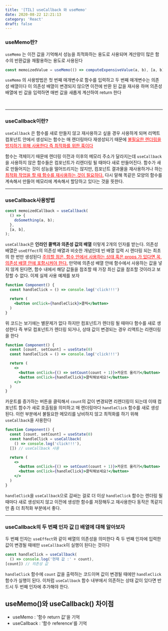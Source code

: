 ```yaml
---
title: '[TIL] useCallback 와 useMemo'
date: 2020-08-22 12:21:13
category: 'React'
draft: false
---
```


### useMemo란?
`useMemo` 는 이전 값을 기억해서 성능을 최적화하는 용도로 사용되며 계산량이 많은 함수의 반환값을 재활용하는 용도로 사용된다

```jsx
const memoizedValue = useMemo(() => computeExpensiveValue(a, b), [a, b]);
```
`useMemo` 의 사용방법은 첫 번째 매개변수로 함수를 입력하고 두 번째 매개변수는 의존성 배열이다 이 의존성 배열이 변경되지 않으면 이전에 반환 된 값을 재사용 하며 의존성 배열에 빈 값을 입력하면 매번 값을 새롭게 계산하여 return 한다

<br>

***


### useCallback이란?
`useCallback` 은 함수를 새로 만들지 않고 재사용하고 싶을 경우 사용하게 되며 리액트 컴포넌트 안에서 생성되는 함수는 매 렌더링마다 재생성되기 때문에 <span style="color: red"><u>불필요한 렌더링을 방지하기 위해 사용한다 즉 최적화를 위한 훅이다</u></span>

함수는 객체이기 때문에 렌더링 이전과 이후의 메모리 주소가 달라지는데 `useCallback`을 사용하지 않은 함수들은 컴포넌트가 리렌더링 될 때마다 새로 만들어진다. 함수가 새로 만들어지는 것이 성능을 떨어뜨리지는 않지만, 컴포넌트 결과물을 재사용하거나 하는 <span style="color: red"><u>최적화 작업을 할 때 함수를 재사용하는 것이 필요하다.</u></span> 다시 말해 똑같은 모양의 함수를 계속해서 만들어 메모리에 계속해서 할당하고 있다는 것을 뜻한다.

<hr>

### useCallback사용방법

```jsx
const memoizedCallback = useCallback(
  () => {
    doSomething(a, b);
  },
  [a, b],
);
```

`useCallback`은 **인라인 콜백과 의존성 값의 배열** 이렇게 2개의 인자를 받는다. 의존성 배열은 `useEffect`의 의존성 배열과 비슷한 개념인데 빈 배열 입력 시 렌더링 되는 최초의 한 번만 생성된다
<span style="color: red"><u>주의할 점은, 함수 안에서 사용하는 상태 혹은 props 가 있다면 꼭, 의존성 배열 안에 포함시켜야 한다.</u></span> 만약에 의존성 배열 안에 함수에서 사용하는 값을 넣지 않게 된다면, 함수 내에서 해당 값들을 참조할 때 가장 최신 값을 참조할 것이라고 보장할 수 없다. 이제 실제 사용 예제를 보자

```jsx
function Component() {
  const handleClick = () => console.log('click!!!')

  return (
    <button onClick={handleClick}>클릭</button>
  )
}
```

위 코드는 보기에는 별문제가 없다 하지만 컴포넌트가 렌더링 될 때마다 함수를 새로 생성한다 즉 부모 컴포넌트가 렌더링 되거나, 상태 값이 변경되는 경우 리액트는 리렌더링을 한다

```jsx
function Component() {
  const [count, setCount] = useState(0)
  const handleClick = () => console.log('click!!!')

  return (
    <>
      <button onClick={() => setCount(count + 1)}>카운트 올리기</button>
      <button onClick={handleClick}>클릭해보세요!</button>
    </>
  )
}
```

카운트를 증가하는 버튼을 클릭해서 `count`의 값이 변경되면 리렌더링이 되는데 이때 컴포넌트 함수가 새로 호출됨을 의미하고 매 렌더링마다 `handleClick` 함수를 새로 생성된다. 이런 부분에서 불필요한 메모리를 낭비하지 않고 최적화를 하기 위해 `useCallback`을 사용한다

```jsx
function Component() {
  const [count, setCount] = useState(0)
  const handleClick = useCallback(
    () => console.log('click!!!'),
  []) // useCallback 사용

  return (
    <>
      <button onClick={() => setCount(count + 1)}>카운트 올리기</button>
      <button onClick={handleClick}>클릭해보세요!</button>
    </>
  )
}
```

`handleClick`을 `useCallback`으로 감싸는 걸로 더 이상 `handleClick` 함수는 렌더링 될 때마다 새로 생성되지 않고 이전에 생성한 함수를 저장해두고 재사용한다 동작은 똑같지만 좀 더 최적화 부분에서 좋다.

<hr>

### useCallback의 두 번째 인자 값 [] 배열에 대해 알아보자

두 번째 인자는 `useEffect`와 같이 배열의 의존성을 의미한다 즉 두 번째 인자에 입력한 값이 변경될 때에만 `useCallback`이 실행이 된다는 것이다

```jsx
const handleClick = useCallback(
  () => console.log('현재 값 :' + count),
[count]) // 의존성 값
```

`handleClick` 함수에 `count` 값을 출력하는 코드이며 값이 변경될 때에만 `handleClick` 함수가 실행이 된다. 이처럼 `useCallback` 함수 내부에서 의존하는 상태 값이 있다면 반드시 두 번째 인자에 추가해야 한다.

## useMemo()와 useCallback() 차이점

- useMemo : '함수 return 값'을 기억
- useCallback : '함수 reference'를 기억

<br>